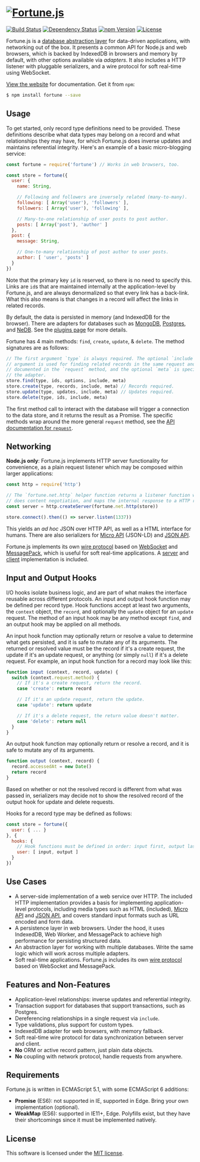 # [![Fortune.js](https://fortunejs.github.io/fortune/assets/fortune_logo.svg)](http://fortune.js.org)

[![Build Status](https://img.shields.io/travis/fortunejs/fortune/master.svg?style=flat-square)](https://travis-ci.org/fortunejs/fortune)
[![Dependency Status](https://david-dm.org/fortunejs/fortune.svg?style=flat-square)](https://david-dm.org/fortunejs/fortune)
[![npm Version](https://img.shields.io/npm/v/fortune.svg?style=flat-square)](https://www.npmjs.com/package/fortune)
[![License](https://img.shields.io/npm/l/fortune.svg?style=flat-square)](https://raw.githubusercontent.com/fortunejs/fortune/master/LICENSE)

Fortune.js is a [database abstraction layer](https://en.wikipedia.org/wiki/Database_abstraction_layer) for data-driven applications, with networking out of the box. It presents a common API for Node.js and web browsers, which is backed by IndexedDB in browsers and memory by default, with other options available via *adapters*. It also includes a HTTP listener with pluggable serializers, and a wire protocol for soft real-time using WebSocket.

[View the website](http://fortune.js.org) for documentation. Get it from `npm`:

```sh
$ npm install fortune --save
```


## Usage

To get started, only record type definitions need to be provided. These definitions describe what data types may belong on a record and what relationships they may have, for which Fortune.js does inverse updates and maintains referential integrity. Here's an example of a basic micro-blogging service:

```js
const fortune = require('fortune') // Works in web browsers, too.

const store = fortune({
  user: {
    name: String,

    // Following and followers are inversely related (many-to-many).
    following: [ Array('user'), 'followers' ],
    followers: [ Array('user'), 'following' ],

    // Many-to-one relationship of user posts to post author.
    posts: [ Array('post'), 'author' ]
  },
  post: {
    message: String,

    // One-to-many relationship of post author to user posts.
    author: [ 'user', 'posts' ]
  }
})
```

Note that the primary key `id` is reserved, so there is no need to specify this. Links are `id`s that are maintained internally at the application-level by Fortune.js, and are always denormalized so that every link has a back-link. What this also means is that changes in a record will affect the links in related records.

By default, the data is persisted in memory (and IndexedDB for the browser). There are adapters for databases such as [MongoDB](https://github.com/fortunejs/fortune-mongodb), [Postgres](https://github.com/fortunejs/fortune-postgres), and [NeDB](https://github.com/fortunejs/fortune-nedb). See the [plugins page](http://fortune.js.org/plugins/) for more details.

Fortune has 4 main methods: `find`, `create`, `update`, & `delete`. The method signatures are as follows:

```js
// The first argument `type` is always required. The optional `include`
// argument is used for finding related records in the same request and is
// documented in the `request` method, and the optional `meta` is specific to
// the adapter.
store.find(type, ids, options, include, meta)
store.create(type, records, include, meta) // Records required.
store.update(type, updates, include, meta) // Updates required.
store.delete(type, ids, include, meta)
```

The first method call to interact with the database will trigger a connection to the data store, and it returns the result as a Promise. The specific methods wrap around the more general `request` method, see the [API documentation for `request`](http://fortune.js.org/api/#fortune-request).


## Networking

**Node.js only**: Fortune.js implements HTTP server functionality for convenience, as a plain request listener which may be composed within larger applications:

```js
const http = require('http')

// The `fortune.net.http` helper function returns a listener function which
// does content negotiation, and maps the internal response to a HTTP response.
const server = http.createServer(fortune.net.http(store))

store.connect().then(() => server.listen(1337))
```

This yields an *ad hoc* JSON over HTTP API, as well as a HTML interface for humans. There are also serializers for [Micro API](https://github.com/fortunejs/fortune-micro-api) (JSON-LD) and [JSON API](https://github.com/fortunejs/fortune-json-api).

Fortune.js implements its own [wire protocol](http://fortune.js.org/api/#fortune.net-ws) based on [WebSocket](https://developer.mozilla.org/docs/Web/API/WebSockets_API) and [MessagePack](http://msgpack.org), which is useful for soft real-time applications. A [server](http://fortune.js.org/api/#fortune.net-ws) and [client](http://fortune.js.org/api/#fortune.net-client) implementation is included.


## Input and Output Hooks

I/O hooks isolate business logic, and are part of what makes the interface reusable across different protocols. An input and output hook function may be defined per record type. Hook functions accept at least two arguments, the `context` object, the `record`, and optionally the `update` object for an `update` request. The method of an input hook may be any method except `find`, and an output hook may be applied on all methods.

An input hook function may optionally return or resolve a value to determine what gets persisted, and it is safe to mutate any of its arguments. The returned or resolved value must be the record if it's a create request, the update if it's an update request, or anything (or simply `null`) if it's a delete request. For example, an input hook function for a record may look like this:

```js
function input (context, record, update) {
  switch (context.request.method) {
    // If it's a create request, return the record.
    case 'create': return record

    // If it's an update request, return the update.
    case 'update': return update

    // If it's a delete request, the return value doesn't matter.
    case 'delete': return null
  }
}
```

An output hook function may optionally return or resolve a record, and it is safe to mutate any of its arguments.

```js
function output (context, record) {
  record.accessedAt = new Date()
  return record
}
```

Based on whether or not the resolved record is different from what was passed in, serializers may decide not to show the resolved record of the output hook for update and delete requests.

Hooks for a record type may be defined as follows:

```js
const store = fortune({
  user: { ... }
}, {
  hooks: {
    // Hook functions must be defined in order: input first, output last.
    user: [ input, output ]
  }
})
```


## Use Cases

- A server-side implementation of a web service over HTTP. The included HTTP implementation provides a basis for implementing application-level protocols, including media types such as HTML (included), [Micro API](http://micro-api.org) and [JSON API](http://jsonapi.org), and covers standard input formats such as URL encoded and form data.
- A persistence layer in web browsers. Under the hood, it uses IndexedDB, Web Worker, and MessagePack to achieve high performance for persisting structured data.
- An abstraction layer for working with multiple databases. Write the same logic which will work across multiple adapters.
- Soft real-time applications. Fortune.js includes its own [wire protocol](http://fortune.js.org/api/#fortune.net-ws) based on WebSocket and MessagePack.


## Features and Non-Features

- Application-level relationships: inverse updates and referential integrity.
- Transaction support for databases that support transactions, such as Postgres.
- Dereferencing relationships in a single request via `include`.
- Type validations, plus support for custom types.
- IndexedDB adapter for web browsers, with memory fallback.
- Soft real-time wire protocol for data synchronization between server and client.
- **No** ORM or active record pattern, just plain data objects.
- **No** coupling with network protocol, handle requests from anywhere.


## Requirements

Fortune.js is written in ECMAScript 5.1, with some ECMAScript 6 additions:

- **Promise** (ES6): not supported in IE, supported in Edge. Bring your own implementation (optional).
- **WeakMap** (ES6): supported in IE11+, Edge. Polyfills exist, but they have their shortcomings since it must be implemented natively.


## License

This software is licensed under the [MIT license](https://raw.githubusercontent.com/fortunejs/fortune/master/LICENSE).
